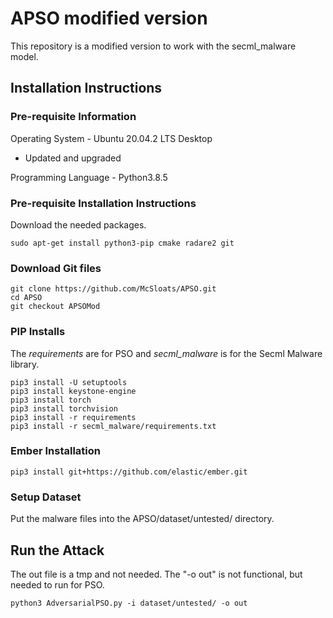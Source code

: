 # APSO modified version
This repository is a modified version to work with the secml_malware model.

## Installation Instructions
### Pre-requisite Information
Operating System - Ubuntu 20.04.2 LTS Desktop
- Updated and upgraded

Programming Language - Python3.8.5

### Pre-requisite Installation Instructions
Download the needed packages.
```
sudo apt-get install python3-pip cmake radare2 git
```

### Download Git files
```
git clone https://github.com/McSloats/APSO.git
cd APSO
git checkout APSOMod
```

### PIP Installs
The *requirements* are for PSO and *secml_malware* is for the Secml Malware library.
```
pip3 install -U setuptools
pip3 install keystone-engine
pip3 install torch
pip3 install torchvision
pip3 install -r requirements
pip3 install -r secml_malware/requirements.txt
```

### Ember Installation
```
pip3 install git+https://github.com/elastic/ember.git
```

### Setup Dataset
Put the malware files into the APSO/dataset/untested/ directory.

## Run the Attack
The out file is a tmp and not needed. The "-o out" is not functional, but needed to run for PSO.
```
python3 AdversarialPSO.py -i dataset/untested/ -o out
```
